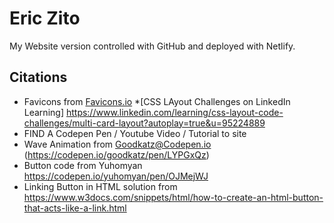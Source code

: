 # Eric Zito
My Website version controlled with GitHub and deployed with Netlify.
## Citations
* Favicons from [Favicons.io](https://favicon.io/favicon-converter/)
*[CSS LAyout Challenges on LinkedIn Learning] https://www.linkedin.com/learning/css-layout-code-challenges/multi-card-layout?autoplay=true&u=95224889
* FIND A Codepen Pen / Youtube Video / Tutorial to site
* Wave Animation from Goodkatz@Codepen.io (https://codepen.io/goodkatz/pen/LYPGxQz)
* Button code from Yuhomyan https://codepen.io/yuhomyan/pen/OJMejWJ
* Linking Button in HTML solution from https://www.w3docs.com/snippets/html/how-to-create-an-html-button-that-acts-like-a-link.html